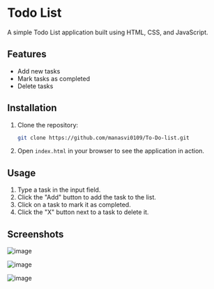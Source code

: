 # Todo List

A simple Todo List application built using HTML, CSS, and JavaScript.

## Features
- Add new tasks
- Mark tasks as completed
- Delete tasks


## Installation
1. Clone the repository:
    ```bash
    git clone https://github.com/manasvi0109/To-Do-list.git
    ```
2. Open `index.html` in your browser to see the application in action.

## Usage
1. Type a task in the input field.
2. Click the "Add" button to add the task to the list.
3. Click on a task to mark it as completed.
4. Click the "X" button next to a task to delete it.


## Screenshots
![image](https://github.com/manasvi0109/To-Do-List/assets/171707742/3200a805-9da9-4665-bf22-d22f991c3cbd)

![image](https://github.com/manasvi0109/To-Do-List/assets/171707742/36361ba7-a4e6-41ea-8400-f954c8d1bb1c)

![image](https://github.com/manasvi0109/To-Do-List/assets/171707742/66fffae3-db74-48be-90f4-d6c41579b902)






